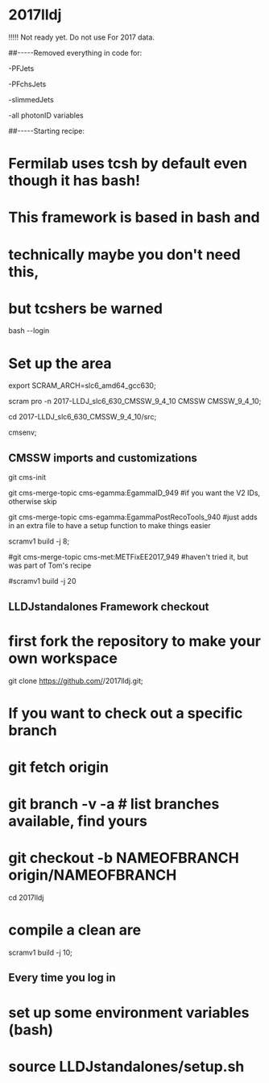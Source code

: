 # 2017lldj
 
  !!!!! Not ready yet. Do not use
  For 2017 data.

##-----Removed everything in code for:
  
  -PFJets
  
  -PFchsJets
  
  -slimmedJets
  
  -all photonID variables

##-----Starting recipe:
  # Fermilab uses tcsh by default even though it has bash!
  # This framework is based in bash and
  # technically maybe you don't need this,
  # but tcshers be warned
  bash --login

# Set up the area
  export SCRAM_ARCH=slc6_amd64_gcc630;
  
  scram pro -n 2017-LLDJ_slc6_630_CMSSW_9_4_10 CMSSW CMSSW_9_4_10;
  
  cd 2017-LLDJ_slc6_630_CMSSW_9_4_10/src;
  
  cmsenv;

## CMSSW imports and customizations
  git cms-init
  
  git cms-merge-topic cms-egamma:EgammaID_949 #if you want the V2 IDs, otherwise skip
  
  git cms-merge-topic cms-egamma:EgammaPostRecoTools_940 #just adds in an extra file to have a setup function to make things  easier
  
  scramv1 build -j 8;
  
  #git cms-merge-topic cms-met:METFixEE2017_949 #haven't tried it, but was part of Tom's recipe
  
  #scramv1 build -j 20

## LLDJstandalones Framework checkout

# first fork the repository to make your own workspace
  git clone https://github.com/<mygithubusername>/2017lldj.git;

 # If you want to check out a specific branch
 # git fetch origin
 # git branch -v -a # list branches available, find yours
 # git checkout -b NAMEOFBRANCH origin/NAMEOFBRANCH

 cd 2017lldj
# compile a clean are
 scramv1 build -j 10;

## Every time you log in
# set up some environment variables (bash)
# source LLDJstandalones/setup.sh
